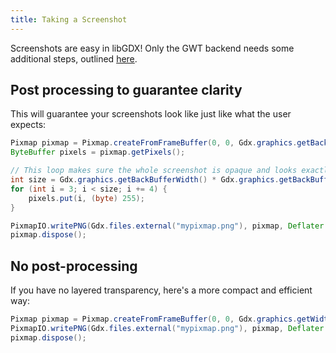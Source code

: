 ```yaml
---
title: Taking a Screenshot
---
```

Screenshots are easy in libGDX! Only the GWT backend needs some additional steps, outlined [here](https://github.com/libgdx/libgdx.github.io/pull/108#issuecomment-1159568204).

## Post processing to guarantee clarity

This will guarantee your screenshots look like just like what the user expects:

```java
Pixmap pixmap = Pixmap.createFromFrameBuffer(0, 0, Gdx.graphics.getBackBufferWidth(), Gdx.graphics.getBackBufferHeight());
ByteBuffer pixels = pixmap.getPixels();

// This loop makes sure the whole screenshot is opaque and looks exactly like what the user is seeing
int size = Gdx.graphics.getBackBufferWidth() * Gdx.graphics.getBackBufferHeight() * 4;
for (int i = 3; i < size; i += 4) {
	pixels.put(i, (byte) 255);
}

PixmapIO.writePNG(Gdx.files.external("mypixmap.png"), pixmap, Deflater.DEFAULT_COMPRESSION, true);
pixmap.dispose();
```

## No post-processing

If you have no layered transparency, here's a more compact and efficient way:

```java
Pixmap pixmap = Pixmap.createFromFrameBuffer(0, 0, Gdx.graphics.getWidth(), Gdx.graphics.getHeight());
PixmapIO.writePNG(Gdx.files.external("mypixmap.png"), pixmap, Deflater.DEFAULT_COMPRESSION, true);
pixmap.dispose();
```
